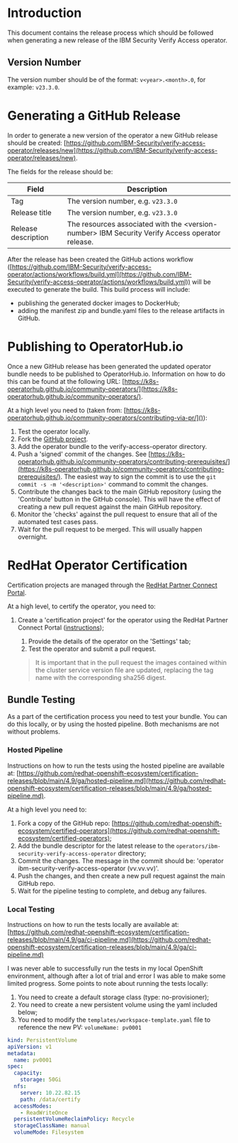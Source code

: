 # Introduction

This document contains the release process which should be followed when generating a new release of the IBM Security Verify Access operator.

## Version Number

The version number should be of the format: `v<year>.<month>.0`, for example: `v23.3.0`.


# Generating a GitHub Release

In order to generate a new version of the operator a new GitHub release should be created: [https://github.com/IBM-Security/verify-access-operator/releases/new](https://github.com/IBM-Security/verify-access-operator/releases/new). 

The fields for the release should be:

|Field|Description
|-----|----------- 
|Tag | The version number, e.g. `v23.3.0`
|Release title | The version number, e.g. `v23.3.0`
|Release description | The resources associated with the \<version\-number> IBM Security Verify Access operator release.

After the release has been created the GitHub actions workflow ([https://github.com/IBM-Security/verify-access-operator/actions/workflows/build.yml](https://github.com/IBM-Security/verify-access-operator/actions/workflows/build.yml)) will be executed to generate the build.  This build process will include:

* publishing the generated docker images to DockerHub;
* adding the manifest zip and bundle.yaml files to the release artifacts in GitHub.

# Publishing to OperatorHub.io

Once a new GitHub release has been generated the updated operator bundle needs to be published to OperatorHub.io.  Information on how to do this can be found at the following URL: [https://k8s-operatorhub.github.io/community-operators/](https://k8s-operatorhub.github.io/community-operators/).

At a high level you need to (taken from: [https://k8s-operatorhub.github.io/community-operators/contributing-via-pr/]()):

1. Test the operator locally.
2. Fork the [GitHub project](https://github.com/k8s-operatorhub/community-operators).
3. Add the operator bundle to the verify-access-operator directory.
4. Push a 'signed' commit of the changes.  See [https://k8s-operatorhub.github.io/community-operators/contributing-prerequisites/](https://k8s-operatorhub.github.io/community-operators/contributing-prerequisites/).  The easiest way to sign the commit is to use the `git commit -s -m '<description>'` command to commit the changes.
5. Contribute the changes back to the main GitHub repository (using the 'Contribute' button in the GitHub console).  This will have the effect of creating a new pull request against the main GitHub repository.
6. Monitor the 'checks' against the pull request to ensure that all of the automated test cases pass.
7. Wait for the pull request to be merged.  This will usually happen overnight.

# RedHat Operator Certification

Certification projects are managed through the [RedHat Partner Connect Portal](https://connect.redhat.com/manage/projects).  

At a high level, to certify the operator, you need to:

1. Create a 'certification project' for the operator using the RedHat Partner Connect Portal ([instructions](https://access.redhat.com/documentation/en-us/red_hat_software_certification/8.56/html-single/red_hat_software_certification_workflow_guide/index#con_operator-certification_openshift-sw-cert-workflow-publishing-the-certified-container));
	1. Provide the details of the operator on the 'Settings' tab;
	2. Test the operator and submit a pull request.  


	> It is important that in the pull request the images contained within the cluster service version file are updated, replacing the tag name with the corresponding sha256 digest.

## Bundle Testing

As a part of the certification process you need to test your bundle.  You can do this locally, or by using the hosted pipeline.  Both mechanisms are not without problems.  


### Hosted Pipeline

Instructions on how to run the tests using the hosted pipeline are available at: [https://github.com/redhat-openshift-ecosystem/certification-releases/blob/main/4.9/ga/hosted-pipeline.md](https://github.com/redhat-openshift-ecosystem/certification-releases/blob/main/4.9/ga/hosted-pipeline.md).  

At a high level you need to:

1. Fork a copy of the GitHub repo: [https://github.com/redhat-openshift-ecosystem/certified-operators](https://github.com/redhat-openshift-ecosystem/certified-operators);
2. Add the bundle descriptor for the latest release to the `operators/ibm-security-verify-access-operator` directory;
3. Commit the changes.  The message in the commit should be: 'operator ibm-security-verify-access-operator (vv.vv.vv)'.
4. Push the changes, and then create a new pull request against the main GitHub repo.
5. Wait for the pipeline testing to complete, and debug any failures.

### Local Testing

Instructions on how to run the tests locally are available at: [https://github.com/redhat-openshift-ecosystem/certification-releases/blob/main/4.9/ga/ci-pipeline.md](https://github.com/redhat-openshift-ecosystem/certification-releases/blob/main/4.9/ga/ci-pipeline.md)

I was never able to successfully run the tests in my local OpenShift environment, although after a lot of trial and error I was able to make some limited progress. Some points to note about running the tests locally:

1. You need to create a default storage class (type: no-provisioner);
2. You need to create a new persistent volume using the yaml included below;
3. You need to modify the `templates/workspace-template.yaml` file to reference the new PV: `volumeName: pv0001`

```yaml
kind: PersistentVolume
apiVersion: v1
metadata:
  name: pv0001
spec:
  capacity:
    storage: 50Gi
  nfs:
    server: 10.22.82.15
    path: /data/certify
  accessModes:
    - ReadWriteOnce
  persistentVolumeReclaimPolicy: Recycle
  storageClassName: manual
  volumeMode: Filesystem
```


